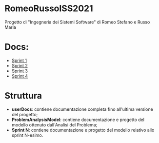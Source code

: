 # RomeoRussoISS2021
Progetto di "Ingegneria dei Sistemi Software" di Romeo Stefano e Russo Maria
# Docs:
- [Sprint 1](https://htmlpreview.github.io/?https://github.com/bluffgnuff/RomeoRussoISS2021/blob/master/Sprint_1/SPRINT_1/userDocs/SPRINT_1.html)
- [Sprint 2](https://htmlpreview.github.io/?https://github.com/bluffgnuff/RomeoRussoISS2021/blob/master/Sprint_2/SPRINT_2/userDocs/SPRINT_2.html)
- [Sprint 3](https://htmlpreview.github.io/?https://github.com/bluffgnuff/RomeoRussoISS2021/blob/master/Sprint_3/SPRINT_3/userDocs/SPRINT_3.html)
- [Sprint 4](https://htmlpreview.github.io/?https://github.com/bluffgnuff/RomeoRussoISS2021/blob/master/Sprint_4/SPRINT_4/userDocs/SPRINT_4.html)
# Struttura
- **userDocs**: contiene documentazione completa fino all'ultima versione del progetto;
- **ProblemAnalysisModel**: contiene documentazione e progetto del modello ottenuto dall'Analisi del Problema;
- **Sprint N**: contiene documentazione e progetto del modello relativo allo sprint N-esimo.
